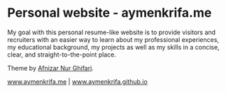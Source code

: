 # Personal website - aymenkrifa.me
My goal with this personal resume-like website is to provide visitors and recruiters with an easier way to learn about my professional experiences, my educational background, my projects as well as my skills in a concise, clear, and straight-to-the-point place.

Theme by <a href="https://github.com/afnizarnur/draco">Afnizar Nur Ghifari</a>.

www.aymenkrifa.me | www.aymenkrifa.github.io
